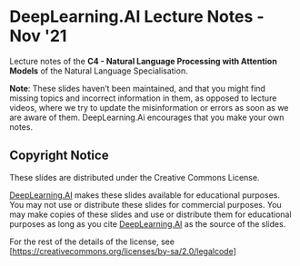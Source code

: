 # DeepLearning.AI Lecture Notes - Nov '21

Lecture notes of the **C4 - Natural Language Processing with Attention Models** of the Natural Language Specialisation.

**Note**: These slides haven’t been maintained, and that you might find missing topics and incorrect information in them, as opposed to lecture videos, where we try to update the misinformation or errors as soon as we are aware of them. DeepLearning.Ai encourages that you make your own notes.

## Copyright Notice

These slides are distributed under the Creative Commons License.

[DeepLearning.AI][def] makes these slides available for educational purposes. You may not use or distribute these slides for commercial purposes. You may make copies of these slides and use or distribute them for educational purposes as long as you cite [DeepLearning.AI][def] as the source of the slides.

For the rest of the details of the license, see [https://creativecommons.org/licenses/by-sa/2.0/legalcode]

[def]: https://www.deeplearning.ai/
